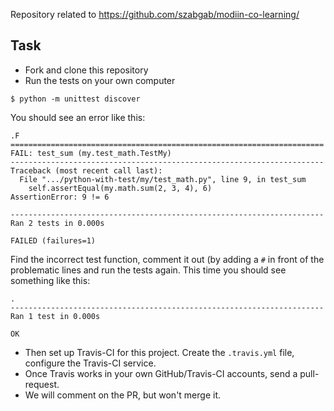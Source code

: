 Repository related to https://github.com/szabgab/modiin-co-learning/

## Task

* Fork and clone this repository
* Run the tests on your own computer

```
$ python -m unittest discover
```

You should see an error like this:

```
.F
======================================================================
FAIL: test_sum (my.test_math.TestMy)
----------------------------------------------------------------------
Traceback (most recent call last):
  File ".../python-with-test/my/test_math.py", line 9, in test_sum
    self.assertEqual(my.math.sum(2, 3, 4), 6)
AssertionError: 9 != 6

----------------------------------------------------------------------
Ran 2 tests in 0.000s

FAILED (failures=1)
```

Find the incorrect test function, comment it out (by adding a `#` in front of the problematic lines
and run the tests again. This time you should see something like this:

```
.
----------------------------------------------------------------------
Ran 1 test in 0.000s

OK
```

* Then set up Travis-CI for this project. Create the `.travis.yml` file, configure the Travis-CI service.
* Once Travis works in your own GitHub/Travis-CI accounts, send a pull-request.
* We will comment on the PR, but won't merge it.


